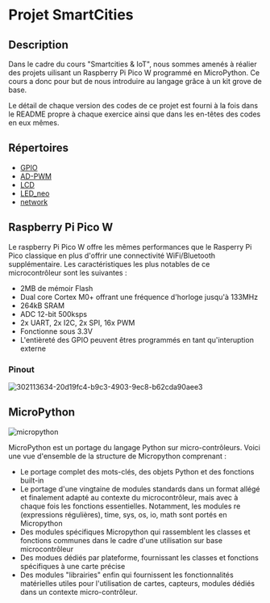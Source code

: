 # Projet SmartCities
## Description
Dans le cadre du cours "Smartcities & IoT", nous sommes amenés à réalier des projets uilisant un Raspberry Pi Pico W programmé en MicroPython. Ce cours a donc pour but de nous introduire au langage grâce à un kit grove de base.

Le détail de chaque version des codes de ce projet est fourni à la fois dans le README propre à chaque exercice ainsi que dans les en-têtes des codes en eux mêmes.

## Répertoires
- [GPIO](https://github.com/hepl-Heusdain/smartcities/blob/main/GPIO/GPIO_README.md)
- [AD-PWM](https://github.com/hepl-Heusdain/smartcities/blob/main/AD-PWM/AD-PWM_README.md)
- [LCD](https://github.com/hepl-Heusdain/smartcities/blob/main/LCD/LCD_README.md)
- [LED_neo](https://github.com/hepl-Heusdain/smartcities/blob/main/LED_neo/LED_neo_README.md)
- [network](https://github.com/hepl-Heusdain/smartcities/blob/main/network/network_README.md)

## Raspberry Pi Pico W
Le raspberry Pi Pico W offre les mêmes performances que le Rasperry Pi Pico classique en plus d'offrir une connectivité WiFi/Bluetooth supplémentaire.
Les caractéristiques les plus notables de ce microcontrôleur sont les suivantes :
- 2MB de mémoir Flash
- Dual core Cortex M0+ offrant une fréquence d'horloge jusqu'à 133MHz
- 264kB SRAM
- ADC 12-bit 500ksps
- 2x UART, 2x I2C, 2x SPI, 16x PWM
- Fonctionne sous 3.3V
- L'entièreté des GPIO peuvent êtres programmés en tant qu'interuption externe

### Pinout
![302113634-20d19fc4-b9c3-4903-9ec8-b62cda90aee3](https://github.com/user-attachments/assets/7db5d3e3-2b80-4f3e-994b-bcd2d8b20a01)

## MicroPython
![micropython](https://github.com/user-attachments/assets/ec90a4c3-982b-4fb8-b75e-1d65928edb25)

MicroPython est un portage du langage Python sur micro-contrôleurs. Voici une vue d'ensemble de la structure de Micropython comprenant :
- Le portage complet des mots-clés, des objets Python et des fonctions built-in
- Le portage d'une vingtaine de modules standards dans un format allégé et finalement adapté au contexte du microcontrôleur, mais avec à chaque fois les fonctions essentielles. Notamment, les modules re (expressions régulières), time, sys, os, io, math sont portés en Micropython
- Des modules spécifiques Micropython qui rassemblent les classes et fonctions communes dans le cadre d'une utilisation sur base microcontrôleur
- Des modues dédiés par plateforme, fournissant les classes et fonctions spécifiques à une carte précise
- Des modules "librairies" enfin qui fournissent les fonctionnalités matérielles utiles pour l'utilisation de cartes, capteurs, modules dédiés dans un contexte micro-contrôleur.


